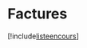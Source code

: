 # Factures

[!include[listeencours](factures.listeencours.autogen.md)]




















































































































































